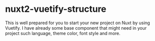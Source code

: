 # nuxt2-vuetify-structure
This is well prepared for you to start your new project on Nuxt by using Vuetify. I have already some base component that might need in your project such language, theme color, font style and more.
